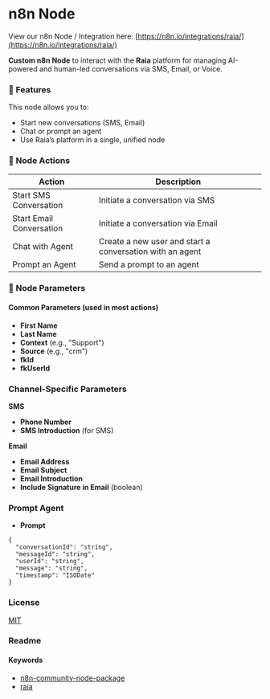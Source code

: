 # n8n Node

View our n8n Node / Integration here: [https://n8n.io/integrations/raia/](https://n8n.io/integrations/raia/)

**Custom n8n Node** to interact with the **Raia** platform for managing AI-powered and human-led conversations via SMS, Email, or Voice.

### 🚀 Features

This node allows you to:

* Start new conversations (SMS, Email)
* Chat or prompt an agent
* Use Raia’s platform in a single, unified node

### 🔧 Node Actions

| Action                   | Description                                              |
| ------------------------ | -------------------------------------------------------- |
| Start SMS Conversation   | Initiate a conversation via SMS                          |
| Start Email Conversation | Initiate a conversation via Email                        |
| Chat with Agent          | Create a new user and start a conversation with an agent |
| Prompt an Agent          | Send a prompt to an agent                                |

### 🧩 Node Parameters

#### Common Parameters (used in most actions)



* **First Name**
* **Last Name**
* **Context** (e.g., "Support")
* **Source** (e.g., "crm")
* **fkId**
* **fkUserId**

### Channel-Specific Parameters

**SMS**

* **Phone Number**
* **SMS Introduction** (for SMS)

**Email**

* **Email Address**
* **Email Subject**
* **Email Introduction**
* **Include Signature in Email** (boolean)

### Prompt Agent

* **Prompt**

```
{
  "conversationId": "string",
  "messageId": "string",
  "userId": "string",
  "message": "string",
  "timestamp": "ISODate"
}
```

### License

[MIT](https://github.com/n8n-io/n8n-nodes-starter/blob/master/LICENSE.md)

### Readme

#### Keywords <a href="#user-content-keywords" id="user-content-keywords"></a>

* [n8n-community-node-package](https://www.npmjs.com/search?q=keywords:n8n-community-node-package)
* [raia](https://www.npmjs.com/search?q=keywords:raia)
